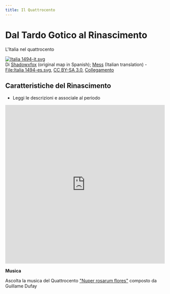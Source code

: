 ```yaml
---
title: Il Quattrocento
---
```


# Dal Tardo Gotico al Rinascimento

L'Italia nel quattrocento
<p><a href="https://commons.wikimedia.org/wiki/File:Italia_1494-it.svg#/media/File:Italia_1494-it.svg"><img src="https://upload.wikimedia.org/wikipedia/commons/thumb/2/26/Italia_1494-it.svg/1200px-Italia_1494-it.svg.png" alt="Italia 1494-it.svg"></a><br>Di <a href="//commons.wikimedia.org/wiki/User:Shadowxfox" class="mw-redirect" title="User:Shadowxfox">Shadowxfox</a> (original map in Spanish); <a href="//commons.wikimedia.org/wiki/User:Mess" title="User:Mess">Mess</a> (Italian translation) - <a href="//commons.wikimedia.org/wiki/File:Italia_1494-es.svg" title="File:Italia 1494-es.svg">File:Italia 1494-es.svg</a>, <a href="https://creativecommons.org/licenses/by-sa/3.0" title="Creative Commons Attribution-Share Alike 3.0">CC BY-SA 3.0</a>, <a href="https://commons.wikimedia.org/w/index.php?curid=25133702">Collegamento</a></p>

## Caratteristiche del Rinascimento 

- Leggi le descrizioni e associale al periodo

<iframe src="https://learningapps.org/watch?v=pkjdu632j20" style="border:0px;width:100%;height:500px" webkitallowfullscreen="true" mozallowfullscreen="true"></iframe>


**Musica**

Ascolta la musica del Quattrocento ["Nuper rosarum flores"](https://www.youtube.com/watch?v=P9yzTTwAj5U) composto da Guillame Dufay
